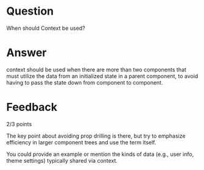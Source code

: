 # Question

When should Context be used? 

# Answer
context should be used when there are more than two components that must utilize the data from an initialized state in a parent component, to avoid having to pass the state down from component to component. 

# Feedback

2/3 points

The key point about avoiding prop drilling is there, but try to emphasize efficiency in larger component trees and use the term itself.

You could provide an example or mention the kinds of data (e.g., user info, theme settings) typically shared via context.